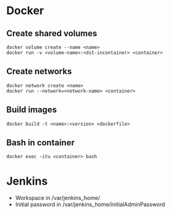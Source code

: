 # Docker
## Create shared volumes
```
docker volume create --name <name> 
docker run -v <volume-name>:<dst-incontainer> <container>
```

## Create networks
```
docker network create <name>
docker run --network=<network-name> <container>
```
## Build images
```
docker build -t <name>:<version> <dockerfile>
```

## Bash in container
```
docker exec -itu <container> bash
```

# Jenkins
* Workspace in /var/jenkins_home/
* Initial password in /var/jenkins_home/initialAdminPassword
